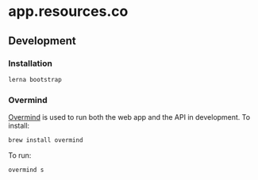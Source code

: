 # app.resources.co

## Development

### Installation

```bash
lerna bootstrap
```

### Overmind

[Overmind](https://github.com/DarthSim/overmind) is used to run both the web app and the API in
development. To install:

```bash
brew install overmind
```

To run:

```bash
overmind s
```
